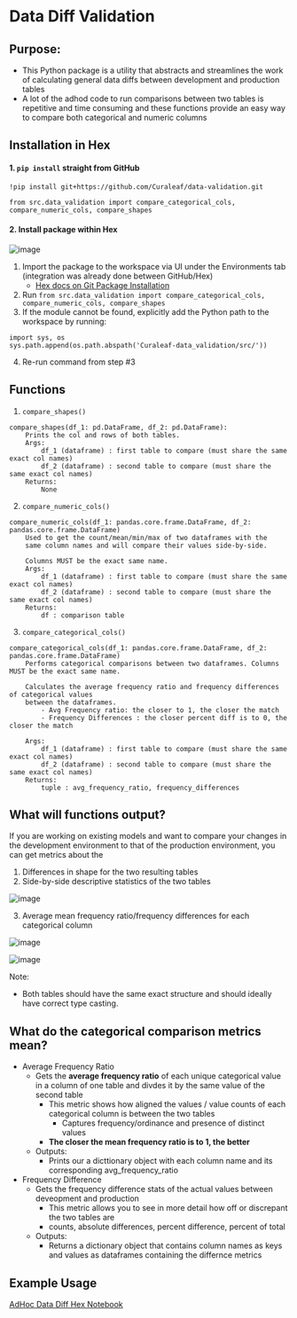 # Data Diff Validation

## Purpose:
- This Python package is a utility that abstracts and streamlines the work of calculating general data diffs between development and production tables
- A lot of the adhod code to run comparisons between two tables is repetitive and time consuming and these functions provide an easy way to compare both categorical and numeric columns

## Installation in Hex
#### 1. `pip install` straight from GitHub 
```
!pip install git+https://github.com/Curaleaf/data-validation.git

from src.data_validation import compare_categorical_cols, compare_numeric_cols, compare_shapes
```

#### 2. Install package within Hex
![image](https://github.com/user-attachments/assets/603e8d10-28d2-4d14-bd73-c7e61b52a103)

1. Import the package to the workspace via UI under the Environments tab (integration was already done between GitHub/Hex)
    - [Hex docs on Git Package Installation](https://learn.hex.tech/docs/explore-data/projects/environment-configuration/using-packages#git-packages) 
3. Run `from src.data_validation import compare_categorical_cols, compare_numeric_cols, compare_shapes`
4. If the module cannot be found, explicitly add the Python path to the workspace by running:

 ```
import sys, os
sys.path.append(os.path.abspath('Curaleaf-data_validation/src/'))
 ```
4. Re-run command from step #3


## Functions
1. `compare_shapes()`
```
compare_shapes(df_1: pd.DataFrame, df_2: pd.DataFrame):
    Prints the col and rows of both tables.
    Args:
        df_1 (dataframe) : first table to compare (must share the same exact col names)
        df_2 (dataframe) : second table to compare (must share the same exact col names)
    Returns:
        None
```

2. `compare_numeric_cols()`
```
compare_numeric_cols(df_1: pandas.core.frame.DataFrame, df_2: pandas.core.frame.DataFrame)
    Used to get the count/mean/min/max of two dataframes with the 
    same column names and will compare their values side-by-side.
    
    Columns MUST be the exact same name.
    Args:
        df_1 (dataframe) : first table to compare (must share the same exact col names)
        df_2 (dataframe) : second table to compare (must share the same exact col names)
    Returns:
        df : comparison table
```
3. `compare_categorical_cols()`
```
compare_categorical_cols(df_1: pandas.core.frame.DataFrame, df_2: pandas.core.frame.DataFrame)
    Performs categorical comparisons between two dataframes. Columns MUST be the exact same name.
    
    Calculates the average frequency ratio and frequency differences of categorical values
    between the dataframes.
        - Avg Frequency ratio: the closer to 1, the closer the match
        - Frequency Differences : the closer percent diff is to 0, the closer the match
        
    Args:
        df_1 (dataframe) : first table to compare (must share the same exact col names)
        df_2 (dataframe) : second table to compare (must share the same exact col names)
    Returns:
        tuple : avg_frequency_ratio, frequency_differences
```

## What will functions output?

If you are working on existing models and want to compare your changes in the development environment to that of the production environment, you can get metrics about the
1. Differences in shape for the two resulting tables
2. Side-by-side descriptive statistics of the two tables

![image](https://github.com/user-attachments/assets/3a5cc401-1d96-476b-8236-d55124e7c49b)

3. Average mean frequency ratio/frequency differences for each categorical column

![image](https://github.com/user-attachments/assets/13f0af24-3533-4077-8af2-48874b3aeb29)

![image](https://github.com/user-attachments/assets/c1cde009-c417-42e6-9f3f-d759dd51e5b8)


Note:
- Both tables should have the same exact structure and should ideally have correct type casting.

## What do the categorical comparison metrics mean?
- Average Frequency Ratio
  - Gets the __average frequency ratio__ of each unique categorical value in a column of one table and divdes it by the same value of the second table
    - This metric shows how aligned the values / value counts of each categorical column is between the two tables
        - Captures frequency/ordinance and presence of distinct values
    - __The closer the mean frequency ratio is to 1, the better__
  - Outputs:
    - Prints our a dicttionary object with each column name and its corresponding avg_frequency_ratio
- Frequency Difference
    - Gets the frequency difference stats of the actual values between deveopment and production
        - This metric allows you to see in more detail how off or discrepant the two tables are
        - counts, absolute differences, percent difference, percent of total
    - Outputs:
        - Returns a dictionary object that contains column names as keys and values as dataframes containing the differnce metrics


## Example Usage
[AdHoc Data Diff Hex Notebook](https://app.hex.tech/ee7be01c-5b3b-4920-aeb2-5e155dd24840/hex/e666faad-715d-42ee-8f3d-5de4442d4364/draft/logic)

